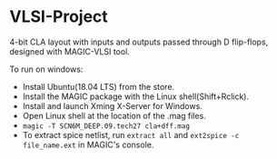 # VLSI-Project
4-bit CLA layout with inputs and outputs passed through D flip-flops, designed with MAGIC-VLSI tool.

To run on windows:
* Install Ubuntu(18.04 LTS) from the store.
* Install the MAGIC package with the Linux shell(Shift+Rclick).
* Install and launch Xming X-Server for Windows.
* Open Linux shell at the location of the .mag files.
* `magic -T SCN6M_DEEP.09.tech27 cla+dff.mag`
* To extract spice netlist, run `extract all` and `ext2spice -c file_name.ext` in MAGIC's console.
